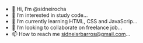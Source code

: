 - 👋 Hi, I’m @sidneirocha
- 👀 I’m interested in study code...
- 🌱 I’m currently learning HTML, CSS and JavaScrip...
- 💞️ I’m looking to collaborate on freelance job...
- 📫 How to reach me sidneisrbarros@gmail.com...

<!---
sidneirocha/sidneirocha is a ✨ special ✨ repository because its `README.md` (this file) appears on your GitHub profile.
You can click the Preview link to take a look at your changes.
--->
